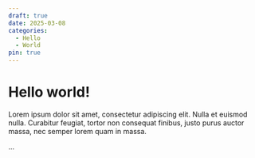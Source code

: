```yaml
---
draft: true 
date: 2025-03-08 
categories:
  - Hello
  - World
pin: true
---
```


# Hello world!

Lorem ipsum dolor sit amet, consectetur adipiscing elit. Nulla et euismod
nulla. Curabitur feugiat, tortor non consequat finibus, justo purus auctor
massa, nec semper lorem quam in massa.

<!-- more -->
...